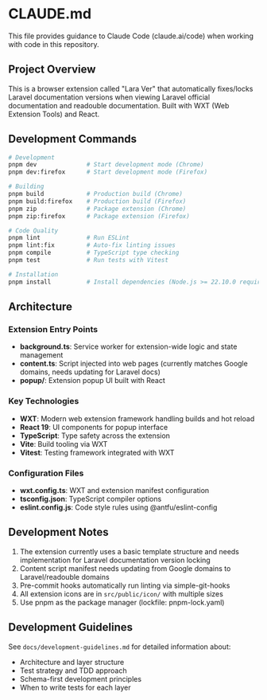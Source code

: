 # CLAUDE.md

This file provides guidance to Claude Code (claude.ai/code) when working with code in this repository.

## Project Overview

This is a browser extension called "Lara Ver" that automatically fixes/locks Laravel documentation versions when viewing Laravel official documentation and readouble documentation. Built with WXT (Web Extension Tools) and React.

## Development Commands

```bash
# Development
pnpm dev              # Start development mode (Chrome)
pnpm dev:firefox      # Start development mode (Firefox)

# Building
pnpm build            # Production build (Chrome)
pnpm build:firefox    # Production build (Firefox)
pnpm zip              # Package extension (Chrome)
pnpm zip:firefox      # Package extension (Firefox)

# Code Quality
pnpm lint             # Run ESLint
pnpm lint:fix         # Auto-fix linting issues
pnpm compile          # TypeScript type checking
pnpm test             # Run tests with Vitest

# Installation
pnpm install          # Install dependencies (Node.js >= 22.10.0 required)
```

## Architecture

### Extension Entry Points
- **background.ts**: Service worker for extension-wide logic and state management
- **content.ts**: Script injected into web pages (currently matches Google domains, needs updating for Laravel docs)
- **popup/**: Extension popup UI built with React

### Key Technologies
- **WXT**: Modern web extension framework handling builds and hot reload
- **React 19**: UI components for popup interface
- **TypeScript**: Type safety across the extension
- **Vite**: Build tooling via WXT
- **Vitest**: Testing framework integrated with WXT

### Configuration Files
- **wxt.config.ts**: WXT and extension manifest configuration
- **tsconfig.json**: TypeScript compiler options
- **eslint.config.js**: Code style rules using @antfu/eslint-config

## Development Notes

1. The extension currently uses a basic template structure and needs implementation for Laravel documentation version locking
2. Content script manifest needs updating from Google domains to Laravel/readouble domains
3. Pre-commit hooks automatically run linting via simple-git-hooks
4. All extension icons are in `src/public/icon/` with multiple sizes
5. Use pnpm as the package manager (lockfile: pnpm-lock.yaml)

## Development Guidelines

See `docs/development-guidelines.md` for detailed information about:
- Architecture and layer structure
- Test strategy and TDD approach
- Schema-first development principles
- When to write tests for each layer
